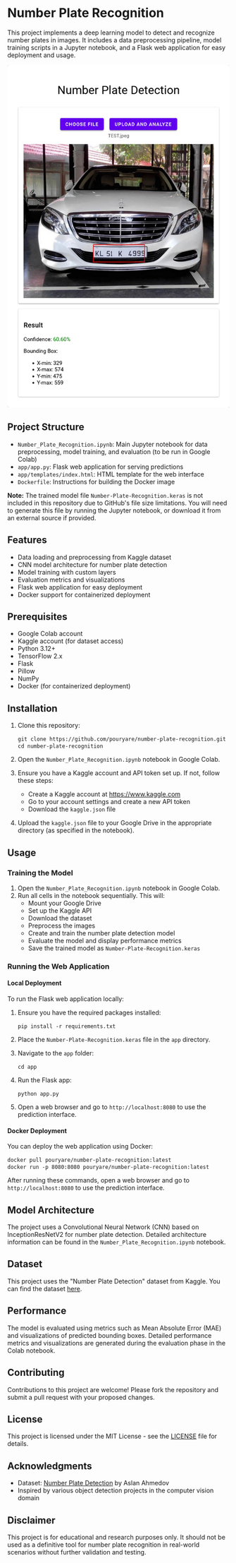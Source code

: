 # Number Plate Recognition

This project implements a deep learning model to detect and recognize number plates in images. It includes a data preprocessing pipeline, model training scripts in a Jupyter notebook, and a Flask web application for easy deployment and usage.

![Project Screenshot](screenshot.png)

## Project Structure

- `Number_Plate_Recognition.ipynb`: Main Jupyter notebook for data preprocessing, model training, and evaluation (to be run in Google Colab)
- `app/app.py`: Flask web application for serving predictions
- `app/templates/index.html`: HTML template for the web interface
- `Dockerfile`: Instructions for building the Docker image

**Note:** The trained model file `Number-Plate-Recognition.keras` is not included in this repository due to GitHub's file size limitations. You will need to generate this file by running the Jupyter notebook, or download it from an external source if provided.

## Features

- Data loading and preprocessing from Kaggle dataset
- CNN model architecture for number plate detection
- Model training with custom layers
- Evaluation metrics and visualizations
- Flask web application for easy deployment
- Docker support for containerized deployment

## Prerequisites

- Google Colab account
- Kaggle account (for dataset access)
- Python 3.12+
- TensorFlow 2.x
- Flask
- Pillow
- NumPy
- Docker (for containerized deployment)

## Installation

1. Clone this repository:
   ```
   git clone https://github.com/pouryare/number-plate-recognition.git
   cd number-plate-recognition
   ```

2. Open the `Number_Plate_Recognition.ipynb` notebook in Google Colab.

3. Ensure you have a Kaggle account and API token set up. If not, follow these steps:
   - Create a Kaggle account at https://www.kaggle.com
   - Go to your account settings and create a new API token
   - Download the `kaggle.json` file

4. Upload the `kaggle.json` file to your Google Drive in the appropriate directory (as specified in the notebook).

## Usage

### Training the Model

1. Open the `Number_Plate_Recognition.ipynb` notebook in Google Colab.
2. Run all cells in the notebook sequentially. This will:
   - Mount your Google Drive
   - Set up the Kaggle API
   - Download the dataset
   - Preprocess the images
   - Create and train the number plate detection model
   - Evaluate the model and display performance metrics
   - Save the trained model as `Number-Plate-Recognition.keras`

### Running the Web Application

#### Local Deployment

To run the Flask web application locally:

1. Ensure you have the required packages installed:
   ```
   pip install -r requirements.txt
   ```

2. Place the `Number-Plate-Recognition.keras` file in the `app` directory.

3. Navigate to the `app` folder:
   ```
   cd app
   ```

4. Run the Flask app:
   ```
   python app.py
   ```

5. Open a web browser and go to `http://localhost:8080` to use the prediction interface.

#### Docker Deployment

You can deploy the web application using Docker:

```
docker pull pouryare/number-plate-recognition:latest
docker run -p 8080:8080 pouryare/number-plate-recognition:latest
```

After running these commands, open a web browser and go to `http://localhost:8080` to use the prediction interface.

## Model Architecture

The project uses a Convolutional Neural Network (CNN) based on InceptionResNetV2 for number plate detection. Detailed architecture information can be found in the `Number_Plate_Recognition.ipynb` notebook.

## Dataset

This project uses the "Number Plate Detection" dataset from Kaggle. You can find the dataset [here](https://www.kaggle.com/datasets/aslanahmedov/number-plate-detection).

## Performance

The model is evaluated using metrics such as Mean Absolute Error (MAE) and visualizations of predicted bounding boxes. Detailed performance metrics and visualizations are generated during the evaluation phase in the Colab notebook.

## Contributing

Contributions to this project are welcome! Please fork the repository and submit a pull request with your proposed changes.

## License

This project is licensed under the MIT License - see the [LICENSE](LICENSE) file for details.

## Acknowledgments

- Dataset: [Number Plate Detection](https://www.kaggle.com/datasets/aslanahmedov/number-plate-detection) by Aslan Ahmedov
- Inspired by various object detection projects in the computer vision domain

## Disclaimer

This project is for educational and research purposes only. It should not be used as a definitive tool for number plate recognition in real-world scenarios without further validation and testing.
